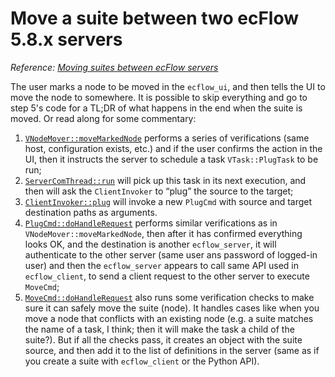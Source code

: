 # Move a suite between two ecFlow 5.8.x servers

*Reference: [Moving suites between ecFlow servers](https://confluence.ecmwf.int/display/ECFLOW/Moving+suites+between+ecFlow+servers)*

The user marks a node to be moved in the `ecflow_ui`, and then tells the UI to move the node to somewhere.
It is possible to skip everything and go to step 5's code for a TL;DR of what happens in the end when the
suite is moved. Or read along for some commentary:

1. [`VNodeMover::moveMarkedNode`](https://github.com/ecmwf/ecflow/blob/08fcc175fcc3cea5e480afc858f209a26ead724b/Viewer/ecflowUI/src/VNodeMover.cpp#L113-L128)
   performs a series of verifications (same host, configuration exists, etc.)
   and if the user confirms the action in the UI, then it instructs the server
   to schedule a task `VTask::PlugTask` to be run;
2. [`ServerComThread::run`](https://github.com/ecmwf/ecflow/blob/5ba3d12d364bee7a29783b5c1d254fd8fdc22fe2/Viewer/ecflowUI/src/ServerComThread.cpp#L215-L220)
   will pick up this task in its next execution, and then will ask the
   `ClientInvoker` to “plug” the source to the target;
3. [`ClientInvoker::plug`](https://github.com/ecmwf/ecflow/blob/38d7e1c25f07a62e785256c0ffabb5106ee4f807/Client/src/ClientInvoker.cpp#L1115-L1119)
   will invoke a new `PlugCmd` with source and target destination paths as arguments.
4. [`PlugCmd::doHandleRequest`](https://github.com/ecmwf/ecflow/blob/08fcc175fcc3cea5e480afc858f209a26ead724b/Base/src/cts/PlugCmd.cpp#L155-L197) performs similar verifications as in `VNodeMover::moveMarkedNode`,
   then after it has confirmed everything looks OK, and the destination is another `ecflow_server`,
   it will authenticate to the other server (same user ans password of logged-in
   user) and then the `ecflow_server` appears to call same API used in `ecflow_client`,
   to send a client request to the other server to execute `MoveCmd`;
5. [`MoveCmd::doHandleRequest`](https://github.com/ecmwf/ecflow/blob/08fcc175fcc3cea5e480afc858f209a26ead724b/Base/src/cts/PlugCmd.cpp#L384-L394)
   also runs some verification checks to make sure it can safely move the suite (node).
   It handles cases like when you move a node that conflicts with an existing node
   (e.g. a suite matches the name of a task, I think; then it will make the task a
   child of the suite?). But if all the checks pass, it creates an object with the
   suite source, and then add it to the list of definitions in the server (same as
   if you create a suite with `ecflow_client` or the Python API).
